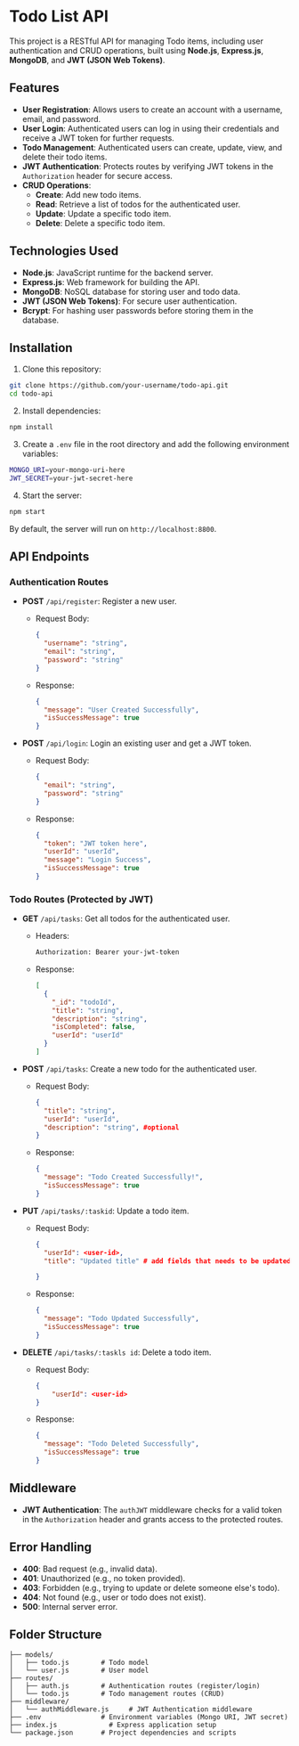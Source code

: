 
# Todo List API

This project is a RESTful API for managing Todo items, including user authentication and CRUD operations, built using **Node.js**, **Express.js**, **MongoDB**, and **JWT (JSON Web Tokens)**.

## Features

- **User Registration**: Allows users to create an account with a username, email, and password.
- **User Login**: Authenticated users can log in using their credentials and receive a JWT token for further requests.
- **Todo Management**: Authenticated users can create, update, view, and delete their todo items.
- **JWT Authentication**: Protects routes by verifying JWT tokens in the `Authorization` header for secure access.
- **CRUD Operations**:
  - **Create**: Add new todo items.
  - **Read**: Retrieve a list of todos for the authenticated user.
  - **Update**: Update a specific todo item.
  - **Delete**: Delete a specific todo item.

## Technologies Used

- **Node.js**: JavaScript runtime for the backend server.
- **Express.js**: Web framework for building the API.
- **MongoDB**: NoSQL database for storing user and todo data.
- **JWT (JSON Web Tokens)**: For secure user authentication.
- **Bcrypt**: For hashing user passwords before storing them in the database.

## Installation

1. Clone this repository:

```bash
git clone https://github.com/your-username/todo-api.git
cd todo-api
```

2. Install dependencies:

```bash
npm install
```

3. Create a `.env` file in the root directory and add the following environment variables:

```bash
MONGO_URI=your-mongo-uri-here
JWT_SECRET=your-jwt-secret-here
```

4. Start the server:

```bash
npm start
```

By default, the server will run on `http://localhost:8800`.

## API Endpoints

### Authentication Routes

- **POST** `/api/register`: Register a new user.

  - Request Body:
    ```json
    {
      "username": "string",
      "email": "string",
      "password": "string"
    }
    ```
  - Response:
    ```json
    {
      "message": "User Created Successfully",
      "isSuccessMessage": true
    }
    ```

- **POST** `/api/login`: Login an existing user and get a JWT token.
  - Request Body:
    ```json
    {
      "email": "string",
      "password": "string"
    }
    ```
  - Response:
    ```json
    {
      "token": "JWT token here",
      "userId": "userId",
      "message": "Login Success",
      "isSuccessMessage": true
    }
    ```

### Todo Routes (Protected by JWT)

- **GET** `/api/tasks`: Get all todos for the authenticated user.

  - Headers:
    ```bash
    Authorization: Bearer your-jwt-token
    ```
  - Response:
    ```json
    [
      {
        "_id": "todoId",
        "title": "string",
        "description": "string",
        "isCompleted": false,
        "userId": "userId"
      }
    ]
    ```

- **POST** `/api/tasks`: Create a new todo for the authenticated user.

  - Request Body:
    ```json
    {
      "title": "string",
      "userId": "userId",
      "description": "string", #optional
    }
    ```
  - Response:
    ```json
    {
      "message": "Todo Created Successfully!",
      "isSuccessMessage": true
    }
    ```

- **PUT** `/api/tasks/:taskid`: Update a todo item.

  - Request Body:
    ```json
    {
      "userId": <user-id>,
      "title": "Updated title" # add fields that needs to be updated

    }
    ```
  - Response:
    ```json
    {
      "message": "Todo Updated Successfully",
      "isSuccessMessage": true
    }
    ```

- **DELETE** `/api/tasks/:taskls
id`: Delete a todo item.
  - Request Body:
    ```json
    {
        "userId": <user-id>
    }
    ```
  - Response:
    ```json
    {
      "message": "Todo Deleted Successfully",
      "isSuccessMessage": true
    }
    ```

## Middleware

- **JWT Authentication**: The `authJWT` middleware checks for a valid token in the `Authorization` header and grants access to the protected routes.

## Error Handling

- **400**: Bad request (e.g., invalid data).
- **401**: Unauthorized (e.g., no token provided).
- **403**: Forbidden (e.g., trying to update or delete someone else's todo).
- **404**: Not found (e.g., user or todo does not exist).
- **500**: Internal server error.

## Folder Structure

```
├── models/
│   ├── todo.js        # Todo model
│   └── user.js        # User model
├── routes/
│   ├── auth.js        # Authentication routes (register/login)
│   └── todo.js        # Todo management routes (CRUD)
├── middleware/
│   └── authMiddleware.js     # JWT Authentication middleware
├── .env               # Environment variables (Mongo URI, JWT secret)
├── index.js             # Express application setup
└── package.json       # Project dependencies and scripts
```
